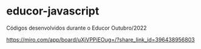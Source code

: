 # educor-javascript
 Códigos desenvolvidos durante o Educor Outubro/2022

https://miro.com/app/board/uXjVPPiEOug=/?share_link_id=396438956803
